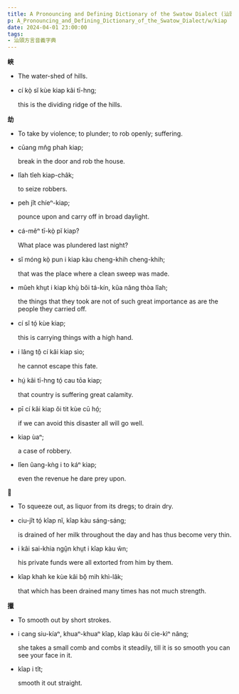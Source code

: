 ```yaml
---
title: A Pronouncing and Defining Dictionary of the Swatow Dialect (汕頭方言音義字典) / kiap
p: A_Pronouncing_and_Defining_Dictionary_of_the_Swatow_Dialect/w/kiap
date: 2024-04-01 23:00:00
tags: 
- 汕頭方言音義字典
---
```



**峽**
- The water-shed of hills.

- cí kò̤ sĭ kùe kiap kâi tī-hng;

  this is the dividing ridge of the hills.

**劫**
- To take by violence; to plunder; to rob openly; suffering.

- cūang mn̂g phah kiap;

  break in the door and rob the house.

- lîah tîeh kiap-châk;

  to seize robbers.

- peh jît chíeⁿ-kiap;

  pounce upon and carry off in broad daylight.

- cá-mêⁿ tī-kò̤ pĭ kiap?

  What place was plundered last night?

- sĭ móng kò̤ pun i kiap kàu cheng-khih cheng-khih;

  that was the place where a clean sweep was made.

- mûeh khṳt i kiap khṳ̀ bŏi tá-kín, kŭa nâng thòa lîah;

  the things that they took are not of such great importance as are the people they carried off.

- cí sĭ tó̤ kùe kiap;

  this is carrying things with a high hand.

- i lâng tô̤ cí kâi kiap sìo;

  he cannot escape this fate.

- hṳ́ kâi tī-hng tó̤ cau tōa kiap;

  that country is suffering great calamity.

- pī cí kâi kiap ŏi tit kùe cū hó̤;

  if we can avoid this disaster all will go well.

- kiap ùaⁿ;

  a case of robbery.

- lîen ûang-kǹg i to káⁿ kiap;

  even the revenue he dare prey upon.

**𢯰**
- To squeeze out, as liquor from its dregs; to drain dry.

- ciu-jît tó̤ kîap nĭ, kîap kàu sáng-sáng;

  is drained of her milk throughout the day and has thus become very thin.

- i kâi sai-khia ngṳ̂n khṳt i kîap kàu ŵn;

  his private funds were all extorted from him by them.

- kîap khah ke kùe kâi bô̤ mih khì-lâk;

  that which has been drained many times has not much strength.

**擸**
- To smooth out by short strokes.

- i cang siu-kíaⁿ, khuaⁿ-khuaⁿ kîap, kîap kàu ŏi cìe-kìⁿ nâng;

  she takes a small comb and combs it steadily, till it is so smooth you can see your face in it.

- kîap i tît;

  smooth it out straight.